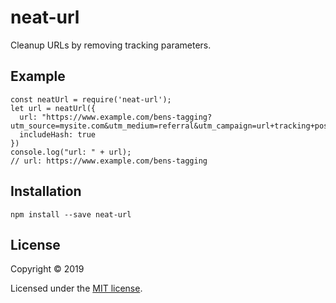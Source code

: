 # neat-url

Cleanup URLs by removing tracking parameters.

## Example

```
const neatUrl = require('neat-url');
let url = neatUrl({
  url: "https://www.example.com/bens-tagging?utm_source=mysite.com&utm_medium=referral&utm_campaign=url+tracking+post#Echobox=1568564590",
  includeHash: true
})
console.log("url: " + url);
// url: https://www.example.com/bens-tagging
```

## Installation

```
npm install --save neat-url
```

## License

Copyright © 2019

Licensed under the [MIT license](LICENSE).
